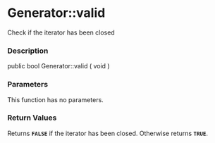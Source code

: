 Generator::valid
================

Check if the iterator has been closed

### Description

<span class="modifier">public</span> <span class="type">bool</span>
<span class="methodname">Generator::valid</span> ( <span
class="methodparam">void</span> )

### Parameters

This function has no parameters.

### Return Values

Returns **`FALSE`** if the iterator has been closed. Otherwise returns
**`TRUE`**.
